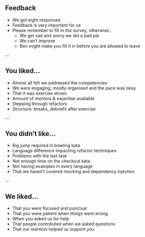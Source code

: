 ## Feedback

+ We got eight responses
+ Feedback is very important for us
+ Please remember to fill in the survey, otherwise…
  + We get sad and worry we did a bad job
  + We can’t improve
  + Ben might make you fill it in before you are allowed to leave

--

## You liked…

+ Almost all felt we addressed the competencies
+ We were engaging, mostly organised and the pace was okay
+ That it was exercise driven
+ Amount of mentors & expertise available
+ Stepping through refactors
+ Structure: breaks, debriefs after exercise

--

## You didn’t like…

+ Big jump required in bowling kata
+ Language difference impacting refactor techniques
+ Problems with the last task
+ Not enough time on the checkout kata
+ Not having examples in every language
+ That we haven’t covered mocking and dependency injection

--

## We liked…

+ That you were focused and punctual
+ That you were patient when things went wrong
+ When you asked us for help
+ That people contributed when we asked questions
+ That our mentors helped us support you
